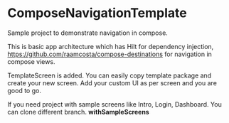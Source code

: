 # ComposeNavigationTemplate
Sample project to demonstrate navigation in compose.

This is basic app architecture which has Hilt for dependency injection, https://github.com/raamcosta/compose-destinations for navigation in compose views.

TemplateScreen is added. You can easily copy template package and create your new screen. Add your custom UI as per screen and you are good to go.

If you need project with sample screens like Intro, Login, Dashboard. You can clone different branch. **withSampleScreens**
